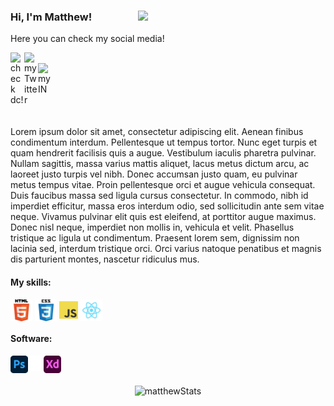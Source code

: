 <h3>Hi, I'm Matthew! <img align="right" src="https://media2.giphy.com/media/NKEt9elQ5cR68/giphy.gif?cid=ecf05e47iqahddnh6htrd83b2hd7wqpe7bwvmgpgqplhhfst&rid=giphy.gif&ct=g" width="300" > </h3>

<p> Here you can check my social media! </p>
<div style="display:flex; align-items:center;">
<a href="https://discord.gg/">
  <img align="left" alt="check dc!" width="22px" src="https://raw.githubusercontent.com/peterthehan/peterthehan/master/assets/discord.svg" />
</a>
<a href="https://twitter.com/">
  <img align="left" alt="my Twitter" width="22px" src="https://raw.githubusercontent.com/peterthehan/peterthehan/master/assets/twitter.svg" />
</a>
<a href="https://www.linkedin.com/">
  <img align="left" alt="my IN" width="22px" src="https://raw.githubusercontent.com/peterthehan/peterthehan/master/assets/linkedin.svg" />
</a>

</div>
</br>
</br>
Lorem ipsum dolor sit amet, consectetur adipiscing elit. Aenean finibus condimentum interdum. Pellentesque ut tempus tortor. Nunc eget turpis et quam hendrerit facilisis quis a augue. Vestibulum iaculis pharetra pulvinar. Nullam sagittis, massa varius mattis aliquet, lacus metus dictum arcu, ac laoreet justo turpis vel nibh. Donec accumsan justo quam, eu pulvinar metus tempus vitae. Proin pellentesque orci et augue vehicula consequat. Duis faucibus massa sed ligula cursus consectetur. In commodo, nibh id imperdiet efficitur, massa eros interdum odio, sed sollicitudin ante sem vitae neque. Vivamus pulvinar elit quis est eleifend, at porttitor augue maximus. Donec nisl neque, imperdiet non mollis in, vehicula et velit. Phasellus tristique ac ligula ut condimentum. Praesent lorem sem, dignissim non lacinia sed, interdum tristique orci. Orci varius natoque penatibus et magnis dis parturient montes, nascetur ridiculus mus. 
<h4> My skills: </h4>
<div>
<img align="center" src="https://raw.githubusercontent.com/github/explore/80688e429a7d4ef2fca1e82350fe8e3517d3494d/topics/html/html.png"  width="35" height="35">
<img align="center" src="https://raw.githubusercontent.com/github/explore/80688e429a7d4ef2fca1e82350fe8e3517d3494d/topics/css/css.png"   width="35" height="35">
<img align="center" src="https://raw.githubusercontent.com/github/explore/80688e429a7d4ef2fca1e82350fe8e3517d3494d/topics/javascript/javascript.png"  width="30" height="28">
<img align="center" src="https://raw.githubusercontent.com/github/explore/80688e429a7d4ef2fca1e82350fe8e3517d3494d/topics/react/react.png"   width="35" height="35">

<h4> Software: </h4>
<div>
<img align="left" src="https://raw.githubusercontent.com/Aakarsh-B/trying-repos/master/photoshop.png" width="28" height="28">
    <img align="left" src="https://raw.githubusercontent.com/Aakarsh-B/trying-repos/master/github.svg"   width="25" height="25">
<img align="left" src="https://raw.githubusercontent.com/Aakarsh-B/trying-repos/master/adobexd.png"  width="28" height="28">
</div>

   
</br>
</br>

<p align="center"> <img src="https://github-readme-stats.vercel.app/api?username=h4rdPL&show_icons=true&theme=gotham" alt="matthewStats" />

